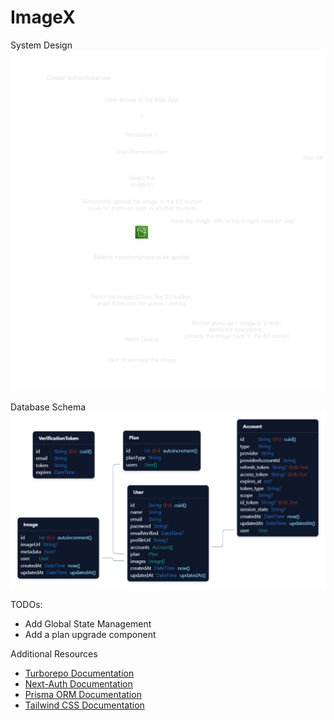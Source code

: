 # ImageX

System Design
![System Design](/assets/Expected_System_Design.png)

Database Schema
![Database Schema](/assets/DB_Schema.png)

TODOs:

- Add Global State Management
- Add a plan upgrade component

Additional Resources

- [Turborepo Documentation](https://turbo.build/repo/docs)
- [Next-Auth Documentation](https://authjs.dev/)
- [Prisma ORM Documentation](https://www.prisma.io/docs/orm)
- [Tailwind CSS Documentation](https://tailwindcss.com/docs/installation)

